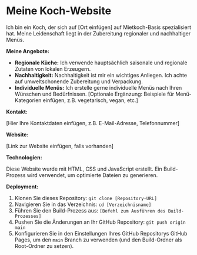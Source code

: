 # Meine Koch-Website

Ich bin ein Koch, der sich auf [Ort einfügen] auf Mietkoch-Basis spezialisiert hat.  Meine Leidenschaft liegt in der Zubereitung regionaler und nachhaltiger Menüs.

**Meine Angebote:**

* **Regionale Küche:** Ich verwende hauptsächlich saisonale und regionale Zutaten von lokalen Erzeugern.
* **Nachhaltigkeit:**  Nachhaltigkeit ist mir ein wichtiges Anliegen. Ich achte auf umweltschonende Zubereitung und Verpackung.
* **Individuelle Menüs:** Ich erstelle gerne individuelle Menüs nach Ihren Wünschen und Bedürfnissen.  [Optionale Ergänzung:  Beispiele für Menü-Kategorien einfügen, z.B.  vegetarisch, vegan, etc.]

**Kontakt:**

[Hier Ihre Kontaktdaten einfügen, z.B. E-Mail-Adresse, Telefonnummer]

**Website:**

[Link zur Website einfügen, falls vorhanden]


**Technologien:**

Diese Website wurde mit HTML, CSS und JavaScript erstellt.  Ein Build-Prozess wird verwendet, um optimierte Dateien zu generieren.


**Deployment:**

1. Klonen Sie dieses Repository: `git clone [Repository-URL]`
2. Navigieren Sie in das Verzeichnis: `cd [Verzeichnisname]`
3. Führen Sie den Build-Prozess aus:  `[Befehl zum Ausführen des Build-Prozesses]`
4. Pushen Sie die Änderungen an Ihr GitHub Repository: `git push origin main`
5. Konfigurieren Sie in den Einstellungen Ihres GitHub Repositorys GitHub Pages, um den `main` Branch zu verwenden (und den Build-Ordner als Root-Ordner zu setzen).


